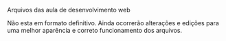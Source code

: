 Arquivos das aula de desenvolvimento web

Não esta em formato definitivo. Ainda ocorrerão alterações e edições para uma melhor aparência e correto funcionamento dos arquivos.